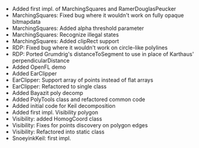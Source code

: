  - Added first impl. of MarchingSquares and RamerDouglasPeucker
 - MarchingSquares: Fixed bug where it wouldn't work on fully opaque bitmapdata
 - MarchingSquares: Added alpha threshold parameter
 - MarchingSquares: Recognize illegal states
 - MarchingSquares: Added clipRect support
 - RDP: Fixed bug where it wouldn't work on circle-like polylines
 - RDP: Ported Grumdrig's distanceToSegment to use in place of Karthaus' perpendicularDistance
 - Added OpenFL demo
 - Added EarClipper
 - EarClipper: Support array of points instead of flat arrays
 - EarClipper: Refactored to single class
 - Added Bayazit poly decomp
 - Added PolyTools class and refactored common code
 - Added initial code for Keil decomposition
 - Added first impl. Visibility polygon
 - Visibility: added HomogCoord class
 - Visibility: Fixes for points discovery on polygon edges 
 - Visibility: Refactored into static class
 - SnoeyinkKeil: first impl.